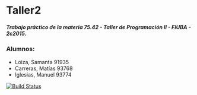 # Taller2

##### Trabajo práctico de la materia 75.42 - Taller de Programación II - FIUBA - 2c2015.

### Alumnos:
- Loiza, Samanta   91935 
- Carreras, Matías 93768 
- Iglesias, Manuel 93774 

[![Build Status](https://travis-ci.org/sloiza/Taller2.svg?branch=master)](https://travis-ci.org/sloiza/Taller2)
